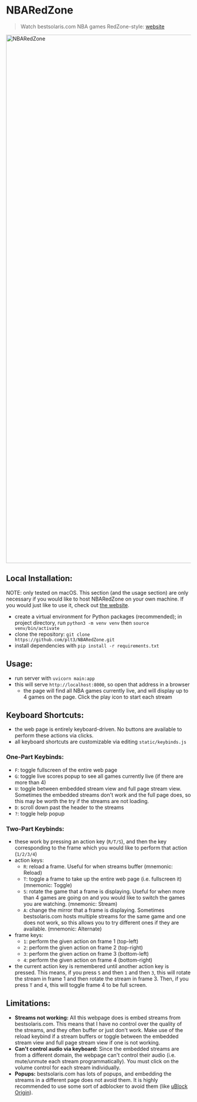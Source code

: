 # NBARedZone

> Watch bestsolaris.com NBA games RedZone-style: [website](https://nbaredzone.applikuapp.com/)

<img width="1440" alt="NBARedZone" src="https://github.com/plt3/NBARedZone/assets/65266160/09f9b6e1-3df3-4487-bb8c-91966b37fe66">

## Local Installation:

NOTE: only tested on macOS. This section (and the usage section) are only necessary if you
would like to host NBARedZone on your own machine. If you would just like to use it, check out
[the website](https://nbaredzone.applikuapp.com/).

- create a virtual environment for Python packages (recommended); in project directory,
  run `python3 -m venv venv` then `source venv/bin/activate`
- clone the repository: `git clone https://github.com/plt3/NBARedZone.git`
- install dependencies with `pip install -r requirements.txt`

## Usage:

- run server with `uvicorn main:app`
- this will serve `http://localhost:8000`, so open that address in a browser
  - the page will find all NBA games currently live, and will display up to 4 games on the page.
    Click the play icon to start each stream

## Keyboard Shortcuts:

- the web page is entirely keyboard-driven. No buttons are available to perform these actions via clicks.
- all keyboard shortcuts are customizable via editing `static/keybinds.js`

### One-Part Keybinds:

- `F`: toggle fullscreen of the entire web page
- `G`: toggle live scores popup to see all games currently live (if there are more than 4)
- `U`: toggle between embedded stream view and full page stream view. Sometimes the
  embedded streams don't work and the full page does, so this may be worth the try if
  the streams are not loading.
- `D`: scroll down past the header to the streams
- `?`: toggle help popup

### Two-Part Keybinds:

- these work by pressing an action key (`R/T/S`), and then the key corresponding to the
  frame which you would like to perform that action (`1/2/3/4`)
- action keys:
  - `R`: reload a frame. Useful for when streams buffer (mnemonic: Reload)
  - `T`: toggle a frame to take up the entire web page (i.e. fullscreen it) (mnemonic: Toggle)
  - `S`: rotate the game that a frame is displaying. Useful for when more than 4 games
    are going on and you would like to switch the games you are watching. (mnemonic: Stream)
  - `A`: change the mirror that a frame is displaying. Sometimes bestsolaris.com hosts
    multiple streams for the same game and one does not work, so this allows you to try
    different ones if they are available. (mnemonic: Alternate)
- frame keys:
  - `1`: perform the given action on frame 1 (top-left)
  - `2`: perform the given action on frame 2 (top-right)
  - `3`: perform the given action on frame 3 (bottom-left)
  - `4`: perform the given action on frame 4 (bottom-right)
- the current action key is remembered until another action key is pressed. This means,
  if you press `S` and then `1` and then `3`, this will rotate the stream in frame 1 and
  then rotate the stream in frame 3. Then, if you press `T` and `4`, this will toggle
  frame 4 to be full screen.

## Limitations:

- **Streams not working:** All this webpage does is embed streams from bestsolaris.com.
  This means that I have no control over the quality of the streams, and they often buffer
  or just don't work. Make use of the reload keybind if a stream buffers or toggle between
  the embedded stream view and full page stream view if one is not working.
- **Can't control audio via keyboard:** Since the embedded streams are from a different domain,
  the webpage can't control their audio (i.e. mute/unmute each stream programmatically).
  You must click on the volume control for each stream individually.
- **Popups:** bestsolaris.com has lots of popups, and embedding the streams in a different page
  does not avoid them. It is highly recommended to use some sort of adblocker to avoid them
  (like [uBlock Origin](https://github.com/gorhill/uBlock)).
